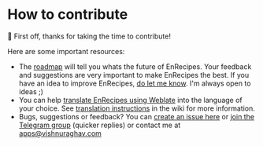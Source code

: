 # How to contribute

:tada: First off, thanks for taking the time to contribute!

Here are some important resources:

-   The [roadmap](https://github.com/vishnuraghavb/EnRecipes/projects/1) will tell you whats the future of EnRecipes. Your feedback and suggestions are very important to make EnRecipes the best. If you have an idea to improve EnRecipes, [do let me know](https://github.com/vishnuraghavb/EnRecipes#having-issues-suggestions-and-feedback). I'm always open to ideas ;)
-   You can help [translate EnRecipes using Weblate](https://hosted.weblate.org/engage/enrecipes/) into the language of your choice. See [translation instructions](https://github.com/vishnuraghavb/EnRecipes/wiki/Translation-Instructions) in the wiki for more information.
-   Bugs, suggestions or feedback? You can [create an issue here](https://github.com/vishnuraghavb/EnRecipes/issues) or [join the Telegram group](http://t.me/enrecipes) (quicker replies) or contact me at apps@vishnuraghav.com
